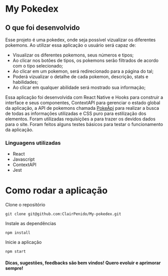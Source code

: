 <h1> My Pokedex </h1>

## O que foi desenvolvido

Esse projeto é uma pokedex, onde seja possível vizualizar os diferentes pokemons. Ao utilizar essa aplicação o usuário será capaz de:

- Visualizar os diferentes pokemons, seus números e tipos;
- Ao clicar nos botões de tipos, os pokemons serão filtrados de acordo com o tipo selecionado;
- Ao clicar em um pokemon, será redirecionado para a página do tal;
- Poderá vizualizar o detalhe de cada pokemon, descrição, stats e habilidades;
- Ao clicar em qualquer abilidade será mostrado sua informação;

Essa aplicação foi desenvolvida com React Native e Hooks para construir a interface e seus componentes, ContextAPI para gerenciar o estado global da aplicação, a API de pokemons chamada [PokeApi](https://pokeapi.co/) para realizar a busca de todas as informações utilizadas e CSS puro para estilização dos elementos. Foram utilizadas requisições a para trazer os devidos dados para o site. Foram feitos alguns testes básicos para testar o funcionamento da aplicação.

### Linguagens utilizadas

- React
- Javascript
- ContextAPI
- Jest

<h1> Como rodar a aplicação </h1>

Clone o repositório

```
git clone git@github.com:ClairPenido/My-pokedex.git
```

Instale as dependências 
```
npm install
```
Inicie a aplicação 
```
npm start
``` 

#### Dicas, sugestões, feedbacks são bem vindos! Quero evoluir e aprimorar sempre!

